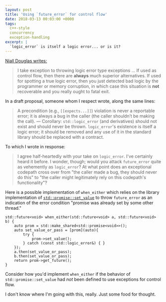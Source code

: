 ```yaml
---
layout: post
title: 'Using `future_error` for control flow'
date: 2018-03-13 00:03:00 +0000
tags:
  c++-style
  concurrency
  exception-handling
excerpt: |
  `logic_error` is itself a logic error... or is it?
---
```


[Niall Douglas writes:](https://ned14.github.io/outcome/tutorial/default-actions/#fn:1)

> I take exception to throwing logic error type exceptions ...
> If used as control flow, then there are **always** much superior alternatives.
> If used for spotting a true logic error, then you just detected bad logic by the programmer
> or memory corruption, in which case this situation is **not** recoverable and you really ought to fatal exit.

In a draft proposal, someone whom I respect wrote, along the same lines:

> A precondition (e.g., `[[expects...]]`) violation is never a reportable error;
> it is always a bug in the caller (the caller shouldn’t be making the call).
> — Corollary: `std::logic_error` (and derivatives) should not exist and should never be thrown.
> `logic_error`'s existence is itself a logic error; it should be removed and any use of it in
> the standard library should be replaced with a contract.

To which I wrote in response:

> I agree half-heartedly with your take on `logic_error`. I've certainly heard it before.
> I wonder, though; would you attack `future_error` quite as vehemently as `logic_error`?
> At what point does an exceptional codepath cross over from "the caller made a bug,
> they should never do this" to "the caller might legitimately rely on this codepath's
> functionality"?

Here is a possible implementation of `when_either` which relies on the library implementation
of [`std::promise::set_value`](http://en.cppreference.com/w/cpp/thread/promise/set_value) to
throw `future_error` as an indication of the error condition "promise was already set by some
other thread."

    std::future<void> when_either(std::future<void> a, std::future<void> b) {
        auto prom = std::make_shared<std::promise<void>>();
        auto set_value_or_pass = [prom](auto){ 
            try {
                prom->set_value();
            } catch (const std::logic_error&) { }
        });
        a.then(set_value_or_pass);
        b.then(set_value_or_pass);
        return prom->get_future();
    }

Consider how you'd implement `when_either` if the behavior of `std::promise::set_value`
had *not* been defined to use exceptions for control flow.

I don't know where I'm going with this, really.  Just some food for thought.
